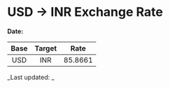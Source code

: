 # USD → INR Exchange Rate

**Date:** 

| Base | Target | Rate  |
|:----:|:------:|:-----:|
| USD  | INR    | 85.8661 |

_Last updated: _